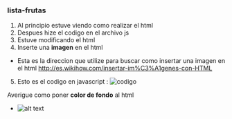 ### lista-frutas
1. Al principio estuve viendo como realizar el html
2. Despues hize el codigo en el archivo js
3. Estuve modificando el html
4. Inserte una **imagen** en el html
  * Esta es la direccion que utilize para buscar como insertar una imagen en el html
  http://es.wikihow.com/insertar-im%C3%A1genes-con-HTML
5. Esto es el codigo en javascript :
  ![codigo](C:img/Users\Administrator\Desktop\codigo.jpg "Logo ")
  

Averigue como poner **color de fondo** al html
  * ![alt text](https://www.vitonica.com/tag/fruta "Logo Title Text 1")


